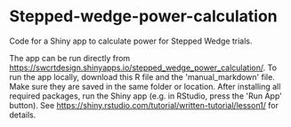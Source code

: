 # Stepped-wedge-power-calculation
Code for a Shiny app to calculate power for Stepped Wedge trials.

The app can be run directly from https://swcrtdesign.shinyapps.io/stepped_wedge_power_calculation/.  To run the app locally, download this R file and the 'manual_markdown' file.  Make sure they are saved in the same folder or location.  After installing all required packages, run the Shiny app (e.g. in RStudio, press the 'Run App' button).  See https://shiny.rstudio.com/tutorial/written-tutorial/lesson1/ for details.
